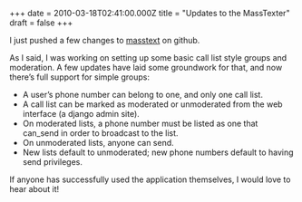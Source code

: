 +++
date = 2010-03-18T02:41:00.000Z
title = "Updates to the MassTexter"
draft = false
+++


<div><p>I just pushed a few changes to <a href="http://github.com/jaycee/masstext/">masstext</a> on github.</p>
<p>As I said, I was working on setting up some basic call list style groups and moderation. A few updates have laid some groundwork for that, and now there&#8217;s full support for simple groups:</p>
<ul><li>A user&#8217;s phone number can belong to one, and only one call list.</li>
<li>A call list can be marked as moderated or unmoderated from the web interface (a django admin site).</li>
<li>On moderated lists, a phone number must be listed as one that can_send in order to broadcast to the list.</li>
<li>On unmoderated lists, anyone can send.</li>
<li>New lists default to unmoderated; new phone numbers default to having send privileges.</li>
</ul><p>If anyone has successfully used the application themselves, I would love to hear about it!</p></div>